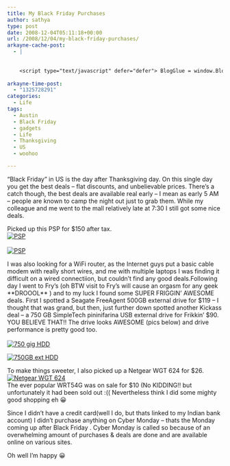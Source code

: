 ```yaml
---
title: My Black Friday Purchases
author: sathya
type: post
date: 2008-12-04T05:11:18+00:00
url: /2008/12/04/my-black-friday-purchases/
arkayne-cache-post:
  - |
    
    
    <script type="text/javascript" defer="defer"> BlogGlue = window.BlogGlue || window.Arkayne || {}; BlogGlue.baseurl = 'http://www.blogglue.com'; BlogGlue.go = function(e, a, cid, gid) { var id = a.getAttribute('id'); var orig = a.getAttribute('href'); var target = a.getAttribute('target'); var redir = [BlogGlue.baseurl, 'link', cid, gid, ''].join('/'); redir += '?ts=' + Math.random(); redir += '&amp;url=' + escape(a.href); a.setAttribute('href', redir); setTimeout('BlogGlue.restore("' + id + '", "' + orig + '")', 0); return true; }; BlogGlue.restore = function(id, orig) { var a = document.getElementById(id); if (a) a.setAttribute('href', orig); }; </script> <div class="blogglue_plugin" style="display:block;margin:5px 0px 20px 0px;"> <h3 class="blogglue-header blogglue-inner"> More From sathyabhat </h3> <ul class="blogglue-links blogglue-inner"> <li id="blogglue-inner-1"><a href="http://sathyabh.at/2008/09/21/onsite-opportunity-beckons/?utm_source=BlogGlue_network&amp;utm_medium=BlogGlue_Plugin" id="blogglue-2942168" target="_parent" onclick="return BlogGlue.go(event, this, 2942152, 2942168);" title="Onsite opportunity beckons » My World">Onsite opportunity beckons » My World</a></li> <li id="blogglue-inner-2"><a href="http://sathyabh.at/2008/03/02/my-new-baby/?utm_source=BlogGlue_network&amp;utm_medium=BlogGlue_Plugin" id="blogglue-2959680" target="_parent" onclick="return BlogGlue.go(event, this, 2942152, 2959680);" title="My new baby » My World">My new baby » My World</a></li> <li id="blogglue-inner-3"><a href="http://sathyabh.at/2008/04/23/dilli-chale/?utm_source=BlogGlue_network&amp;utm_medium=BlogGlue_Plugin" id="blogglue-2966542" target="_parent" onclick="return BlogGlue.go(event, this, 2942152, 2966542);" title="Dilli Chale! » My World">Dilli Chale! » My World</a></li> </ul> <div class="blogglue-footer" style="margin:10px 0px;display:block !important"> <a href="http://www.blogglue.com/12928-ab7e24be6f12e678fc1a468df18f3f3f/?utm_source=BlogGlue%20Plugin&amp;utm_medium=Recommend&amp;utm_campaign=Plugin&amp;coupon=SATHYABHAT&amp;blogglue_page=2942152" target="_blank" style="text-decoration:none !important;"> <img src="http://www.gravatar.com/avatar.php?default=%2F%2Fs3.amazonaws.com%2Farkayne-media%2Fimg%2Fprofile%2Fdefault_sm.png&amp;size=24&amp;gravatar_id=1375f202e61682cc4963295f4b0430dc" width="24" height="24" border="0" alt="Blog Margeting Related Posts Plugin For sathyabhat" style="display:inline;margin: 0 5px 0 10px; border:1px solid #AAA; width: 24px !important; height: 24px; !important;"/><span style="position:relative;top:-8px;font-family:'Trebuchet MS'; font-size: 0.8em;">Ask <strong>sathyabhat</strong> To Recommend Your Posts</span> </a> <img class="blogglue-hit" style="border:none;left:-9999px;position:absolute;" src="http://www.blogglue.com/widget/hit/2942152.GIF" border="0" alt="Blog Marketing Related Posts Plugin Counter" /> </div> </div>
    
arkayne-time-post:
  - "1325728291"
categories:
  - Life
tags:
  - Austin
  - Black Friday
  - gadgets
  - Life
  - Thanksgiving
  - US
  - woohoo

---
```

&#8220;Black Friday&#8221; in US is the day after Thanksgiving day. On this single day you get the best deals &#8211; flat discounts, and unbelievable prices. There&#8217;s a catch though, the best deals are available real early &#8211; I mean as early 5 AM &#8211; people are known to camp the night out just to grab them. While my colleague and me went to the mall relatively late at 7:30 I still got some nice deals.

<!--more-->

Picked up this PSP for $150 after tax.  
<a href="http://www.flickr.com/photos/sathyabhat/3070126750/in/set-72157605200758599/" target="_blank"><img src="http://farm4.static.flickr.com/3055/3070126750_5b4f3e5fd2.jpg?v=0" alt="PSP" /></a>  
<a href="http://www.flickr.com/photos/sathyabhat/3070180730/" target="_blank"><br /> <img src="http://farm4.static.flickr.com/3009/3070180730_f7d1a832b9.jpg?v=0" alt="PSP" /></a>

I was also looking for a WiFi router, as the Internet guys put a basic cable modem with really short wires, and me with multiple laptops I was finding it difficult on a wired connectiion, but couldn&#8217;t find any good deals.Following day I went to Fry&#8217;s (oh BTW visit to Fry&#8217;s will cause an orgasm for any geek \*\*DROOOL\*\* ) and to my luck I found some SUPER FRIGGIN&#8217; AWESOME deals. First I spotted a Seagate FreeAgent 500GB external drive for $119 &#8211; I thought that was grand, but then, just further down spotted another Kickass deal &#8211; a 750 GB SimpleTech pininifarina USB external drive for Frikkin&#8217; $90. YOU BELIEVE THAT!! The drive looks AWESOME (pics below) and drive performance is pretty good too.  
<a href="http://www.flickr.com/photos/sathyabhat/3069315125/in/set-72157605200758599/" target="_blank"><br /> <img src="http://farm4.static.flickr.com/3227/3069315125_6265ff2cc3.jpg?v=0" alt="750 gig HDD" /></a>

<a href="http://www.flickr.com/photos/sathyabhat/3070140782/in/set-72157605200758599/" target="_blank"><img src="http://farm4.static.flickr.com/3190/3070140782_efcd66b9f8.jpg?v=0" alt="750GB ext HDD" /></a>

To make things sweeter, I also picked up a Netgear WGT 624 for $26.  
<a href="http://www.flickr.com/photos/sathyabhat/3069348789/" target="_blank"><img src="http://farm4.static.flickr.com/3212/3069348789_3a50f0290a.jpg?v=0" alt="Netgear WGT 624" /></a>  
The ever popular WRT54G was on sale for $10 (No KIDDING!! but unfortunately it had been sold out :(( Nevertheless think I did some mighty good shopping eh 😀

Since I didn&#8217;t have a credit card(well I do, but thats linked to my Indian bank account) I didn&#8217;t purchase anything on Cyber Monday &#8211; thats the Monday coming up after Black Friday . Cyber Monday is called so because of an overwhelming amount of purchases & deals are done and are available online on various sites.

Oh well I&#8217;m happy 😀